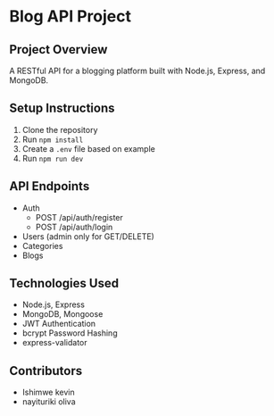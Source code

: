 # Blog API Project

## Project Overview
A RESTful API for a blogging platform built with Node.js, Express, and MongoDB.

## Setup Instructions
1. Clone the repository
2. Run `npm install`
3. Create a `.env` file based on example
4. Run `npm run dev`

## API Endpoints
- Auth
  - POST /api/auth/register
  - POST /api/auth/login
- Users (admin only for GET/DELETE)
- Categories
- Blogs

## Technologies Used
- Node.js, Express
- MongoDB, Mongoose
- JWT Authentication
- bcrypt Password Hashing
- express-validator

## Contributors
- Ishimwe kevin
- nayituriki oliva
